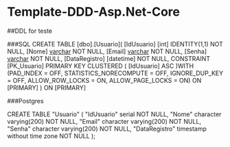 # Template-DDD-Asp.Net-Core


##DDL for teste

###SQL
CREATE TABLE [dbo].[Usuario](
	[IdUsuario] [int] IDENTITY(1,1) NOT NULL,
	[Nome] [varchar](200) NOT NULL,
	[Email] [varchar](200) NOT NULL,
	[Senha] [varchar](200) NOT NULL,
	[DataRegistro] [datetime] NOT NULL,
 CONSTRAINT [PK_Usuario] PRIMARY KEY CLUSTERED 
(
	[IdUsuario] ASC
)WITH (PAD_INDEX = OFF, STATISTICS_NORECOMPUTE = OFF, IGNORE_DUP_KEY = OFF, ALLOW_ROW_LOCKS = ON, ALLOW_PAGE_LOCKS = ON) ON [PRIMARY]
) ON [PRIMARY]

###Postgres

CREATE TABLE "Usuario"
(
  "IdUsuario" serial NOT NULL,
  "Nome" character varying(200) NOT NULL,
  "Email" character varying(200) NOT NULL,
  "Senha" character varying(200) NOT NULL,
  "DataRegistro" timestamp without time zone NOT NULL
);
